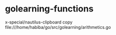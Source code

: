# golearning-functions
x-special/nautilus-clipboard
copy
file:///home/habiba/go/src/golearning/arithmetics.go 
